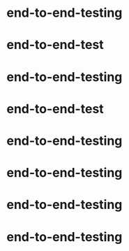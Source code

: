 # end-to-end-testing
# end-to-end-test
# end-to-end-testing
# end-to-end-test
# end-to-end-testing
# end-to-end-testing
# end-to-end-testing
# end-to-end-testing
